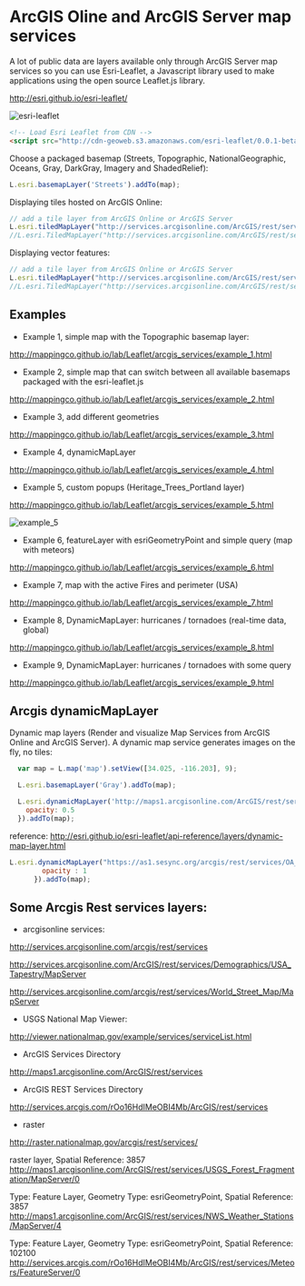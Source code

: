 ArcGIS Oline and ArcGIS Server map services
===========================================
 
A lot of public data are layers available only through ArcGIS Server map services so you can use Esri-Leaflet, a Javascript library used to make applications using the open source Leaflet.js library.

http://esri.github.io/esri-leaflet/

![esri-leaflet](http://mappingco.github.io/lab/Leaflet/arcgis_services/img/esri-leaflet.png)

```html
<!-- Load Esri Leaflet from CDN -->
<script src="http://cdn-geoweb.s3.amazonaws.com/esri-leaflet/0.0.1-beta.5/esri-leaflet.js"></script>
```

Choose a packaged basemap (Streets, Topographic, NationalGeographic, Oceans, Gray, DarkGray, Imagery and ShadedRelief):

```javascript
L.esri.basemapLayer('Streets').addTo(map);
```

Displaying tiles hosted on ArcGIS Online:

```javascript
// add a tile layer from ArcGIS Online or ArcGIS Server
L.esri.tiledMapLayer("http://services.arcgisonline.com/ArcGIS/rest/services/USA_Topo_Maps/MapServer", {}).addTo(map);
//L.esri.TiledMapLayer("http://services.arcgisonline.com/ArcGIS/rest/services/Specialty/World_Navigation_Charts/MapServer").addTo(map);
```

Displaying vector features:

```javascript
// add a tile layer from ArcGIS Online or ArcGIS Server
L.esri.tiledMapLayer("http://services.arcgisonline.com/ArcGIS/rest/services/USA_Topo_Maps/MapServer", {}).addTo(map);
//L.esri.TiledMapLayer("http://services.arcgisonline.com/ArcGIS/rest/services/Specialty/World_Navigation_Charts/MapServer").addTo(map);
```

Examples
--------

* Example 1, simple map with the Topographic basemap layer:

http://mappingco.github.io/lab/Leaflet/arcgis_services/example_1.html

* Example 2, simple map that can switch between all available basemaps packaged with the esri-leaflet.js

http://mappingco.github.io/lab/Leaflet/arcgis_services/example_2.html

* Example 3, add different geometries

http://mappingco.github.io/lab/Leaflet/arcgis_services/example_3.html

* Example 4, dynamicMapLayer

http://mappingco.github.io/lab/Leaflet/arcgis_services/example_4.html

* Example 5, custom popups (Heritage_Trees_Portland layer)

http://mappingco.github.io/lab/Leaflet/arcgis_services/example_5.html

![example_5](http://mappingco.github.io/lab/Leaflet/arcgis_services/img/example5.png)

* Example 6, featureLayer with esriGeometryPoint and simple query (map with meteors)

http://mappingco.github.io/lab/Leaflet/arcgis_services/example_6.html

* Example 7, map with the active Fires and perimeter (USA)

http://mappingco.github.io/lab/Leaflet/arcgis_services/example_7.html

* Example 8, DynamicMapLayer: hurricanes / tornadoes (real-time data, global)

http://mappingco.github.io/lab/Leaflet/arcgis_services/example_8.html

* Example 9, DynamicMapLayer: hurricanes / tornadoes with some query

http://mappingco.github.io/lab/Leaflet/arcgis_services/example_9.html

Arcgis dynamicMapLayer
----------------------

Dynamic map layers (Render and visualize Map Services from ArcGIS Online and ArcGIS Server). A dynamic map service generates images on the fly, no tiles:

```javascript
  var map = L.map('map').setView([34.025, -116.203], 9);

  L.esri.basemapLayer('Gray').addTo(map);

  L.esri.dynamicMapLayer('http://maps1.arcgisonline.com/ArcGIS/rest/services/USA_Federal_Lands/MapServer', {
    opacity: 0.5
  }).addTo(map);
```

reference: http://esri.github.io/esri-leaflet/api-reference/layers/dynamic-map-layer.html


```javascript
L.esri.dynamicMapLayer("https://as1.sesync.org/arcgis/rest/services/OA_Vulnerability/Global_Annual_Chlorophyll_A_2002/MapServer/", {
        opacity : 1
      }).addTo(map);
```

Some Arcgis Rest services layers:
---------------------------------

* arcgisonline services:

http://services.arcgisonline.com/arcgis/rest/services

http://services.arcgisonline.com/ArcGIS/rest/services/Demographics/USA_Tapestry/MapServer

http://services.arcgisonline.com/arcgis/rest/services/World_Street_Map/MapServer

* USGS National Map Viewer:

http://viewer.nationalmap.gov/example/services/serviceList.html

* ArcGIS Services Directory

http://maps1.arcgisonline.com/ArcGIS/rest/services


* ArcGIS REST Services Directory

http://services.arcgis.com/rOo16HdIMeOBI4Mb/ArcGIS/rest/services

* raster

http://raster.nationalmap.gov/arcgis/rest/services/


raster layer, Spatial Reference: 3857
http://maps1.arcgisonline.com/ArcGIS/rest/services/USGS_Forest_Fragmentation/MapServer/0


Type: Feature Layer, Geometry Type: esriGeometryPoint, Spatial Reference: 3857
http://maps1.arcgisonline.com/ArcGIS/rest/services/NWS_Weather_Stations/MapServer/4

Type: Feature Layer, Geometry Type: esriGeometryPoint, Spatial Reference: 102100
http://services.arcgis.com/rOo16HdIMeOBI4Mb/ArcGIS/rest/services/Meteors/FeatureServer/0
